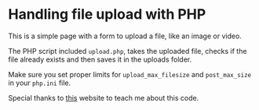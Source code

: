 # Handling file upload with PHP

This is a simple page with a form to upload a file, like an image or video.

The PHP script included `upload.php`, takes the uploaded file, checks if the file already exists and then saves it in the uploads folder.

Make sure you set proper limits for `upload_max_filesize` and `post_max_size` in your `php.ini` file.  

Special thanks to [this](http://www.phpforkids.com/php/php-forms-file-uploads.php) website to teach me about this code.
